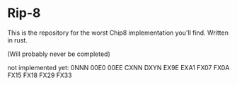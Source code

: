 # Rip-8

This is the repository for the worst Chip8 implementation you'll find.
Written in rust.

(Will probably never be completed)


not implemented yet:
0NNN
00E0
00EE
CXNN
DXYN
EX9E
EXA1
FX07
FX0A
FX15
FX18
FX29
FX33
